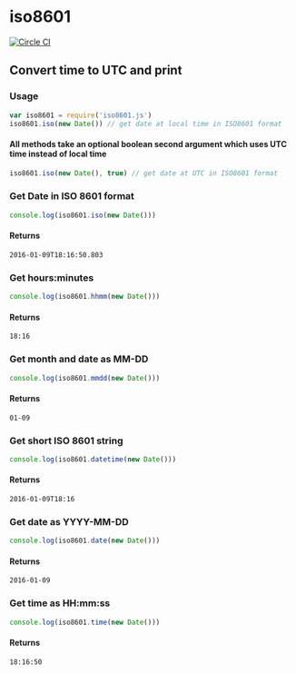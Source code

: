 # iso8601
[![Circle CI](https://circleci.com/gh/coinpit/iso8601.svg?style=shield)](https://circleci.com/gh/coinpit/iso8601)
## Convert time to UTC and print

### Usage
```javascript
var iso8601 = require('iso8601.js')
iso8601.iso(new Date()) // get date at local time in ISO8601 format
```
#### All methods take an optional boolean second argument which uses UTC time instead of local time
```javascript
iso8601.iso(new Date(), true) // get date at UTC in ISO8601 format
```
### Get Date in ISO 8601 format
```javascript
console.log(iso8601.iso(new Date()))
```
#### Returns
```
2016-01-09T18:16:50.803
```
### Get hours:minutes
```javascript
console.log(iso8601.hhmm(new Date()))
```
#### Returns
```
18:16
```
### Get month and date as MM-DD
```javascript
console.log(iso8601.mmdd(new Date()))
```
#### Returns
```
01-09
```
### Get short ISO 8601 string
```javascript
console.log(iso8601.datetime(new Date()))
```
#### Returns
```
2016-01-09T18:16
```
### Get date as YYYY-MM-DD
```javascript
console.log(iso8601.date(new Date()))
```
#### Returns
```
2016-01-09
```
### Get time as HH:mm:ss
```javascript
console.log(iso8601.time(new Date()))
```
#### Returns
```
18:16:50
```
